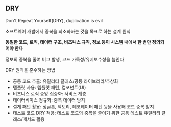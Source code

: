 ## DRY

Don't Repeat Yourself(DRY), duplication is evil

소프트웨어 개발에서 중복을 최소화하는 것을 목표로 하는 설계 원칙

**동일한 코드, 로직, 데이터 구조, 비즈니스 규칙, 정보 등이 시스템 내에서 한 번만 정의되어야 한다**

정보의 중복을 줄여 버그 발생, 코드 가독성/유지보수성을 높인다

DRY 원칙을 준수하는 방법
- 공통 코드 추출: 유틸리티 클래스/공통 라이브러리/추상화
- 템플릿 사용: 템플릿 패턴, 컴포넌트(UI)
- 비즈니스 로직 중앙 집중화: 서비스 계층
- 데이터베이스 정규화: 중복 데이터 방지
- 설계 패턴 활용: 싱글톤, 팩토리, 데코레이터 패턴 등을 사용해 코드 중복 방지
- 테스트 코드 DRY 적용: 테스트 코드의 중복을 줄이기 위한 공통 테스트 유틸리티 클래스/메서드 활용
